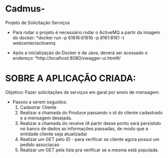 # Cadmus-
Projeto de Solicitação Serviços

- Para rodar o projeto é necessário rodar o ActiveMQ a partir da imagem do docker:
    *docker run -p 61616:61616 -p 8161:8161 -t webcenter/activemq

- Após a inicialização do Docker e da Java, deverá ser acessado o endereço:
     *http://localhost:8080/swagger-ui.html#/
     
# SOBRE A APLICAÇÃO CRIADA:
  Objetivo: Fazer solicitações de serviços em geral por envio de mensagem. 

- Passos a serem seguidos:
  1) Cadastrar Cliente 
  2) Realizar a chamada do Produce passando o id do cliente cadastrado e a mensagem desejada. 
  3) Realizar a chamada do receive (A partir desse ponto será persistido no banco de dados as informações passadas, de modo que a entidade cliente seja atualizada)
  4) Realizar um GET pelo ID - para verificar se cliente agora possui um pedido associacao
  5) Realizar um GET pela lista pra verificar se a mesma está populada. 
